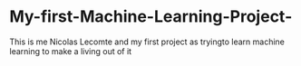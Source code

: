 # My-first-Machine-Learning-Project-
This is me Nicolas Lecomte and my first project as tryingto learn machine learning to make a living out of it 
